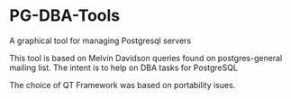 # PG-DBA-Tools
A graphical tool for managing Postgresql servers

This tool is based on Melvin Davidson queries found on postgres-general mailing list.
The intent is to help on DBA tasks for PostgreSQL

The choice of QT Framework was based on portability isues.
